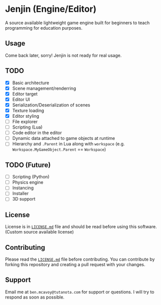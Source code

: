 # Jenjin (Engine/Editor)

A source available lightweight game engine built for beginners to teach programming for education purposes.

## Usage
Come back later, sorry! Jenjin is not ready for real usage.

## TODO
- [x] Basic architecture
- [x] Scene management/renderring
- [x] Editor target
- [x] Editor UI
- [x] Serialization/Deserialization of scenes
- [x] Texture loading
- [x] Editor styling
- [ ] File explorer
- [ ] Scripting (Lua)
- [ ] Code editor in the editor
- [ ] Dynamic data attached to game objects at runtime
- [ ] Hierarchy and `.Parent` in Lua along with `workspace` (e.g. `Workspace.MyGameObject.Parent` == `Workspace`)

## TODO (Future)
- [ ] Scripting (Python)
- [ ] Physics engine
- [ ] Instancing
- [ ] Installer
- [ ] 3D support

## License
License is in [`LICENSE.md`](LICENSE.md) file and should be read before using this software. (Custom source available license)

## Contributing
Please read the [`LICENSE.md`](LICENSE.md) file before contributing. You can contribute by forking this repository and creating a pull request with your changes.

## Support
Email me at `ben.mcavoy@tutanota.com` for support or questions. I will try to respond as soon as possible.
